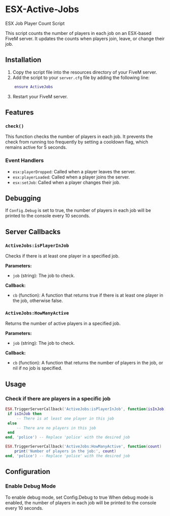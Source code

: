 # ESX-Active-Jobs

ESX Job Player Count Script

This script counts the number of players in each job on an ESX-based FiveM server. It updates the counts when players join, leave, or change their job.

## Installation

1. Copy the script file into the resources directory of your FiveM server.
2. Add the script to your `server.cfg` file by adding the following line:

```lua
    ensure ActiveJobs
```
    
3. Restart your FiveM server.

## Features

### `check()`

This function checks the number of players in each job. It prevents the check from running too frequently by setting a cooldown flag, which remains active for 5 seconds.

### Event Handlers

- `esx:playerDropped`: Called when a player leaves the server.
- `esx:playerLoaded`: Called when a player joins the server.
- `esx:setJob`: Called when a player changes their job.

## Debugging

If `Config.Debug` is set to true, the number of players in each job will be printed to the console every 10 seconds.

## Server Callbacks

### `ActiveJobs:isPlayerInJob`

Checks if there is at least one player in a specified job.

**Parameters:**

- `job` (string): The job to check.

**Callback:**

- `cb` (function): A function that returns true if there is at least one player in the job, otherwise false.

### `ActiveJobs:HowManyActive`

Returns the number of active players in a specified job.

**Parameters:**

- `job` (string): The job to check.

**Callback:**

- `cb` (function): A function that returns the number of players in the job, or nil if no job is specified.

## Usage

### Check if there are players in a specific job

```lua
ESX.TriggerServerCallback('ActiveJobs:isPlayerInJob', function(isInJob)
 if isInJob then
     -- There is at least one player in this job
 else
     -- There are no players in this job
 end
end, 'police') -- Replace 'police' with the desired job

ESX.TriggerServerCallback('ActiveJobs:HowManyActive', function(count)
    print('Number of players in the job:', count)
end, 'police') -- Replace 'police' with the desired job

```

## Configuration

### Enable Debug Mode
To enable debug mode, set Config.Debug to true
When debug mode is enabled, the number of players in each job will be printed to the console every 10 seconds.